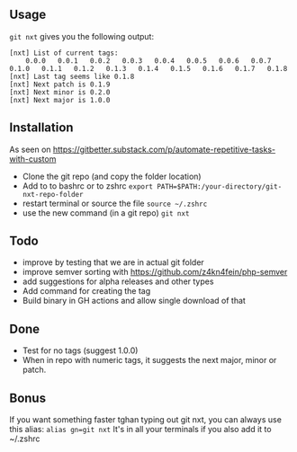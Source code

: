 ## Usage
`git nxt` gives you the following output: 

````
[nxt] List of current tags:
    0.0.0   0.0.1   0.0.2   0.0.3   0.0.4   0.0.5   0.0.6   0.0.7   0.1.0   0.1.1   0.1.2   0.1.3   0.1.4   0.1.5   0.1.6   0.1.7   0.1.8  
[nxt] Last tag seems like 0.1.8
[nxt] Next patch is 0.1.9
[nxt] Next minor is 0.2.0
[nxt] Next major is 1.0.0
````
## Installation
As seen on https://gitbetter.substack.com/p/automate-repetitive-tasks-with-custom

* Clone the git repo (and copy the folder location)
* Add to  to bashrc or to zshrc
` export PATH=$PATH:/your-directory/git-nxt-repo-folder ` 
* restart terminal or source the file
`source ~/.zshrc`
* use the new command (in a git repo)
`git nxt`

## Todo
* improve by testing that we are in actual git folder
* improve semver sorting with https://github.com/z4kn4fein/php-semver 
* add suggestions for alpha releases and other types
* Add command for creating the tag
* Build binary in GH actions and allow single download of that

## Done
* Test for no tags (suggest 1.0.0)
* When in repo with numeric tags, it suggests the next major, minor or patch.

## Bonus
If you want something faster tghan typing out git nxt, you can always use this alias:
`alias gn=git nxt` 
It's in all your terminals if you also add it to ~/.zshrc
